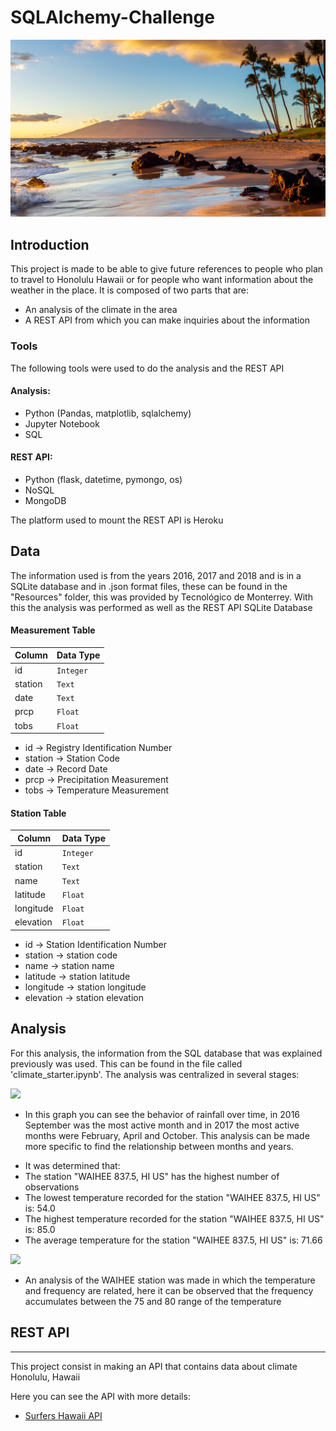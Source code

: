 # SQLAlchemy-Challenge

[![](Resources/img/hawaii.jpg)]()        

## Introduction

This project is made to be able to give future references to people who plan to travel to Honolulu Hawaii or for people who want information about the weather in the place. It is composed of two parts that are:
- An analysis of the climate in the area
- A REST API from which you can make inquiries about the information

### Tools

The following tools were used to do the analysis and the REST API

#### Analysis:
- Python (Pandas, matplotlib, sqlalchemy)
- Jupyter Notebook
- SQL

#### REST API:
- Python (flask, datetime, pymongo, os)
- NoSQL
- MongoDB

The platform used to mount the REST API is Heroku

## Data

The information used is from the years 2016, 2017 and 2018 and is in a SQLite database and in .json format files, these can be found in the "Resources" folder, this was provided by Tecnológico de Monterrey.
With this the analysis was performed as well as the REST API
SQLite Database

#### Measurement Table

|  Column  | Data Type |
| -------- | ----------|
|    id    | `Integer` |
|  station |   `Text`  |
|   date   |   `Text`  |
|   prcp   |  `Float`  |
|   tobs   |  `Float`  |


- id      -> Registry Identification Number
- station -> Station Code
- date    -> Record Date
- prcp    -> Precipitation Measurement
- tobs    -> Temperature Measurement


#### Station Table

|    Column    | Data Type |
| ------------ | ----------|
|    id        | `Integer` |
|  station     |   `Text`  |
|   name       |   `Text`  |
|   latitude   |  `Float`  |
|   longitude  |  `Float`  |
|   elevation  |  `Float`  |


- id        -> Station Identification Number
- station   -> station code
- name      -> station name
- latitude  -> station latitude
- longitude -> station longitude
- elevation -> station elevation

## Analysis

For this analysis, the information from the SQL database that was explained previously was used. This can be found in the file called 'climate_starter.ipynb'.
The analysis was centralized in several stages:

[![](Resources/img/1.jpg)]()   

- In this graph you can see the behavior of rainfall over time, in 2016 September was the most active month and in 2017 the most active months were February, April and October. This analysis can be made more specific to find the relationship between months and years.

+ It was determined that:
 + The station "WAIHEE 837.5, HI US" has the highest number of observations
 + The lowest temperature recorded for the station "WAIHEE 837.5, HI US" is: 54.0
 + The highest temperature recorded for the station "WAIHEE 837.5, HI US" is: 85.0
 + The average temperature for the station "WAIHEE 837.5, HI US" is: 71.66

[![](Resources/img/2.jpg)]()   

- An analysis of the WAIHEE station was made in which the temperature and frequency are related, here it can be observed that the frequency accumulates between the 75 and 80 range of the temperature


## REST API


-------------------------------
This project consist in making an API that contains data about climate Honolulu, Hawaii

Here you can see the API with more details:
- [Surfers Hawaii API](https://enr1qu319-api-hawaii-climate.herokuapp.com "API")

